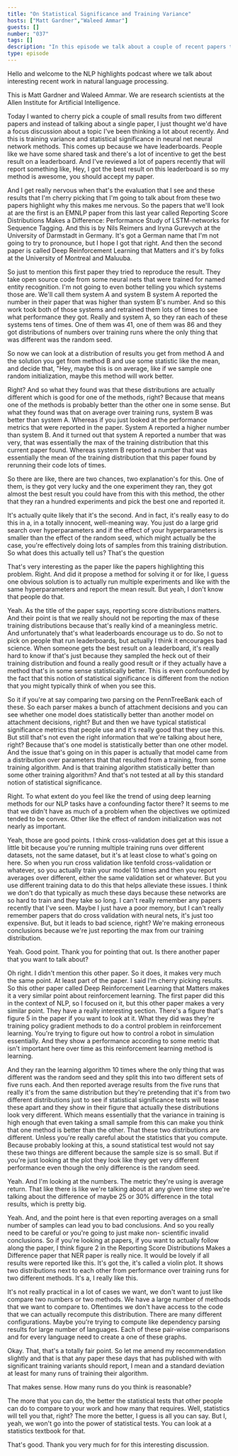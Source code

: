 ```yaml
---
title: "On Statistical Significance and Training Variance"
hosts: ["Matt Gardner","Waleed Ammar"]
guests: []
number: "037"
tags: []
description: "In this episode we talk about a couple of recent papers that get at the issue of training variance, and why we should not just take the max from a training distribution when reporting results. Sadly, our current focus on performance in leaderboards only exacerbates these issues, and (in my opinion) encourages bad science. Papers: https://www.semanticscholar.org/paper/Reporting-Score-Distributions-Makes-a-Difference-P-Reimers-Gurevych/0eae432f7edacb262f3434ecdb2af707b5b06481 https://www.semanticscholar.org/paper/Deep-Reinforcement-Learning-that-Matters-Henderson-Islam/90dad036ab47d683080c6be63b00415492b48506"
type: episode
---
```


<turn speaker="Matt Gardner" timestamp="00:00">

Hello and welcome to the NLP highlights podcast where we talk about interesting recent work in
natural language processing.

</turn>


<turn speaker="Waleed Ammar" timestamp="00:06">

This is Matt Gardner and Waleed Ammar. We are research scientists at the Allen Institute for
Artificial Intelligence.

</turn>


<turn speaker="Matt Gardner" timestamp="00:13">

Today I wanted to cherry pick a couple of small results from two different papers and instead of
talking about a single paper, I just thought we'd have a focus discussion about a topic I've been
thinking a lot about recently. And this is training variance and statistical significance in neural
net neural network methods. This comes up because we have leaderboards. People like we have some
shared task and there's a lot of incentive to get the best result on a leaderboard. And I've
reviewed a lot of papers recently that will report something like, Hey, I got the best result on
this leaderboard is so my method is awesome, you should accept my paper.

</turn>


<turn speaker="Matt Gardner" timestamp="00:58">

And I get really nervous when that's the evaluation that I see and these results that I'm cherry
picking that I'm going to talk about from these two papers highlight why this makes me nervous. So
the papers that we'll look at are the first is an EMNLP paper from this last year called Reporting
Score Distributions Makes a Difference: Performance Study of LSTM-networks for Sequence Tagging. And
this is by Nils Reimers and Iryna Gurevych at the University of Darmstadt in Germany. It's got a
German name that I'm not going to try to pronounce, but I hope I got that right. And then the second
paper is called Deep Reinforcement Learning that Matters and it's by folks at the University of
Montreal and Maluuba.

</turn>


<turn speaker="Matt Gardner" timestamp="01:50">

So just to mention this first paper they tried to reproduce the result. They take open source code
from some neural nets that were trained for named entity recognition. I'm not going to even bother
telling you which systems those are. We'll call them system A and system B system A reported the
number in their paper that was higher than system B's number. And so this work took both of those
systems and retrained them lots of times to see what performance they got. Really and system A, so
they ran each of these systems tens of times. One of them was 41, one of them was 86 and they got
distributions of numbers over training runs where the only thing that was different was the random
seed.

</turn>


<turn speaker="Waleed Ammar" timestamp="02:46">

So now we can look at a distribution of results you get from method A and the solution you get from
method B and use some statistic like the mean, and decide that, "Hey, maybe this is on average, like
if we sample one random initialization, maybe this method will work better.

</turn>


<turn speaker="Matt Gardner" timestamp="03:06">

Right? And so what they found was that these distributions are actually different which is good for
one of the methods, right? Because that means one of the methods is probably better than the other
one in some sense. But what they found was that on average over training runs, system B was better
than system A. Whereas if you just looked at the performance metrics that were reported in the
paper. System A reported a higher number than system B. And it turned out that system A reported a
number that was very, that was essentially the max of the training distribution that this current
paper found. Whereas system B reported a number that was essentially the mean of the training
distribution that this paper found by rerunning their code lots of times.

</turn>


<turn speaker="Waleed Ammar" timestamp="03:53">

So there are like, there are two chances, two explanation's for this. One of them, is they got very
lucky and the one experiment they ran, they got almost the best result you could have from this with
this method, the other that they ran a hundred experiments and pick the best one and reported it.

</turn>


<turn speaker="Matt Gardner" timestamp="04:14">

It's actually quite likely that it's the second. And in fact, it's really easy to do this in a, in a
totally innocent, well-meaning way. You just do a large grid search over hyperparameters and if the
effect of your hyperparameters is smaller than the effect of the random seed, which might actually
be the case, you're effectively doing lots of samples from this training distribution. So what does
this actually tell us? That's the question

</turn>


<turn speaker="Waleed Ammar" timestamp="04:44">

That's very interesting as the paper like the papers highlighting this problem. Right. And did it
propose a method for solving it or for like, I guess one obvious solution is to actually run
multiple experiments and like with the same hyperparameters and report the mean result. But yeah, I
don't know that people do that.

</turn>


<turn speaker="Matt Gardner" timestamp="05:05">

Yeah. As the title of the paper says, reporting score distributions matters. And their point is that
we really should not be reporting the max of these training distributions because that's really kind
of a meaningless metric. And unfortunately that's what leaderboards encourage us to do. So not to
pick on people that run leaderboards, but actually I think it encourages bad science. When someone
gets the best result on a leaderboard, it's really hard to know if that's just because they sampled
the heck out of their training distribution and found a really good result or if they actually have
a method that's in some sense statistically better. This is even confounded by the fact that this
notion of statistical significance is different from the notion that you might typically think of
when you see this.

</turn>


<turn speaker="Matt Gardner" timestamp="05:52">

So it if you're at say comparing two parsing on the PennTreeBank each of these. So each parser makes
a bunch of attachment decisions and you can see whether one model does statistically better than
another model on attachment decisions, right? But and then we have typical statistical significance
metrics that people use and it's really good that they use this. But still that's not even the right
information that we're talking about here, right? Because that's one model is statistically better
than one other model. And the issue that's going on in this paper is actually that model came from a
distribution over parameters that that resulted from a training, from some training algorithm. And
is that training algorithm statistically better than some other training algorithm? And that's not
tested at all by this standard notion of statistical significance.

</turn>


<turn speaker="Waleed Ammar" timestamp="06:49">

Right. To what extent do you feel like the trend of using deep learning methods for our NLP tasks
have a confounding factor there? It seems to me that we didn't have as much of a problem when the
objectives we optimized tended to be convex. Other like the effect of random initialization was not
nearly as important.

</turn>


<turn speaker="Matt Gardner" timestamp="07:16">

Yeah, those are good points. I think cross-validation does get at this issue a little bit because
you're running multiple training runs over different datasets, not the same dataset, but it's at
least close to what's going on here. So when you run cross validation like tenfold cross-validation
or whatever, so you actually train your model 10 times and then you report averages over different,
either the same validation set or whatever. But you use different training data to do this that
helps alleviate these issues. I think we don't do that typically as much these days because these
networks are so hard to train and they take so long. I can't really remember any papers recently
that I've seen. Maybe I just have a poor memory, but I can't really remember papers that do cross
validation with neural nets, it's just too expensive. But, but it leads to bad science, right? We're
making erroneous conclusions because we're just reporting the max from our training distribution.

</turn>


<turn speaker="Waleed Ammar" timestamp="08:20">

Yeah. Good point. Thank you for pointing that out. Is there another paper that you want to talk
about?

</turn>


<turn speaker="Matt Gardner" timestamp="08:26">

Oh right. I didn't mention this other paper. So it does, it makes very much the same point. At least
part of the paper. I said I'm cherry picking results. So this other paper called Deep Reinforcement
Learning that Matters makes it a very similar point about reinforcement learning. The first paper
did this in the context of NLP, so I focused on it, but this other paper makes a very similar point.
They have a really interesting section. There's a figure that's figure 5 in the paper if you want to
look at it. What they did was they're training policy gradient methods to do a control problem in
reinforcement learning. You're trying to figure out how to control a robot in simulation
essentially. And they show a performance according to some metric that isn't important here over
time as this reinforcement learning method is learning.

</turn>


<turn speaker="Matt Gardner" timestamp="09:15">

And they ran the learning algorithm 10 times where the only thing that was different was the random
seed and they split this into two different sets of five runs each. And then reported average
results from the five runs that really it's from the same distribution but they're pretending that
it's from two different distributions just to see if statistical significance tests will tease these
apart and they show in their figure that actually these distributions look very different. Which
means essentially that the variance in training is high enough that even taking a small sample from
this can make you think that one method is better than the other. That these two distributions are
different. Unless you're really careful about the statistics that you compute. Because probably
looking at this, a sound statistical test would not say these two things are different because the
sample size is so small. But if you're just looking at the plot they look like they get very
different performance even though the only difference is the random seed.

</turn>


<turn speaker="Waleed Ammar" timestamp="10:19">

Yeah. And I'm looking at the numbers. The metric they're using is average return. That like there is
like we're talking about at any given time step we're talking about the difference of maybe 25 or
30% difference in the total results, which is pretty big.

</turn>


<turn speaker="Matt Gardner" timestamp="10:36">

Yeah. And, and the point here is that even reporting averages on a small number of samples can lead
you to bad conclusions. And so you really need to be careful or you're going to just make non-
scientific invalid conclusions. So if you're looking at papers, if you want to actually follow along
the paper, I think figure 2 in the Reporting Score Distributions Makes a Difference paper that NER
paper is really nice. It would be lovely if all results were reported like this. It's got the, it's
called a violin plot. It shows two distributions next to each other from performance over training
runs for two different methods. It's a, I really like this.

</turn>


<turn speaker="Waleed Ammar" timestamp="11:24">

It's not really practical in a lot of cases we want, we don't want to just like compare two numbers
or two methods. We have a large number of methods that we want to compare to. Oftentimes we don't
have access to the code that we can actually recompute this distribution. There are many different
configurations. Maybe you're trying to compute like dependency parsing results for large number of
languages. Each of these pair-wise comparisons and for every language need to create a one of these
graphs.

</turn>


<turn speaker="Matt Gardner" timestamp="11:56">

Okay. That, that's a totally fair point. So let me amend my recommendation slightly and that is that
any paper these days that has published with with significant training variants should report, I
mean and a standard deviation at least for many runs of training their algorithm.

</turn>


<turn speaker="Waleed Ammar" timestamp="12:15">

That makes sense. How many runs do you think is reasonable?

</turn>


<turn speaker="Matt Gardner" timestamp="12:18">

The more that you can do, the better the statistical tests that other people can do to compare to
your work and how many that requires. Well, statistics will tell you that, right? The more the
better, I guess is all you can say. But I, yeah, we won't go into the power of statistical tests.
You can look at a statistics textbook for that.

</turn>


<turn speaker="Waleed Ammar" timestamp="12:44">

That's good. Thank you very much for for this interesting discussion.

</turn>
